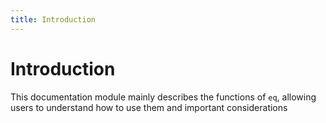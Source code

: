 ```yaml
---
title: Introduction
---
```


# Introduction
This documentation module mainly describes the functions of `eq`, allowing users to understand how to use them and important considerations
